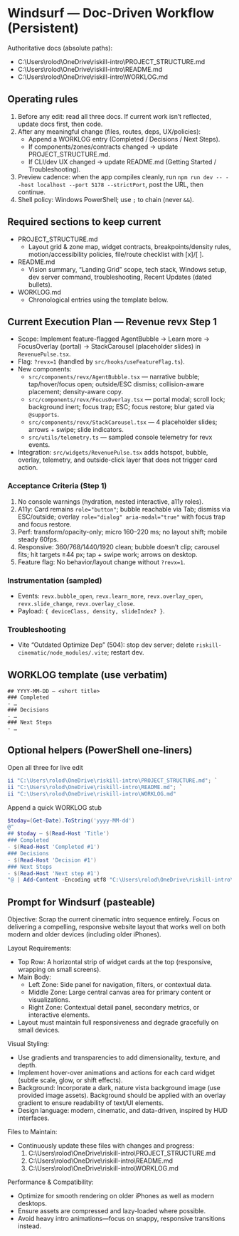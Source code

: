 # Windsurf — Doc-Driven Workflow (Persistent)

Authoritative docs (absolute paths):

- C:\Users\rolod\OneDrive\riskill-intro\PROJECT_STRUCTURE.md
- C:\Users\rolod\OneDrive\riskill-intro\README.md
- C:\Users\rolod\OneDrive\riskill-intro\WORKLOG.md

## Operating rules

1. Before any edit: read all three docs. If current work isn’t reflected, update docs first, then code.
2. After any meaningful change (files, routes, deps, UX/policies):
   - Append a WORKLOG entry (Completed / Decisions / Next Steps).
   - If components/zones/contracts changed → update PROJECT_STRUCTURE.md.
   - If CLI/dev UX changed → update README.md (Getting Started / Troubleshooting).
3. Preview cadence: when the app compiles cleanly, run
   `npm run dev -- --host localhost --port 5178 --strictPort`, post the URL, then continue.
4. Shell policy: Windows PowerShell; use `;` to chain (never `&&`).

## Required sections to keep current

- PROJECT_STRUCTURE.md
  - Layout grid & zone map, widget contracts, breakpoints/density rules, motion/accessibility policies, file/route checklist with [x]/[ ].
- README.md
  - Vision summary, “Landing Grid” scope, tech stack, Windows setup, dev server command, troubleshooting, Recent Updates (dated bullets).
- WORKLOG.md
  - Chronological entries using the template below.

## Current Execution Plan — Revenue revx Step 1

- Scope: Implement feature-flagged AgentBubble → Learn more → FocusOverlay (portal) → StackCarousel (placeholder slides) in `RevenuePulse.tsx`.
- Flag: `?revx=1` (handled by `src/hooks/useFeatureFlag.ts`).
- New components:
  - `src/components/revx/AgentBubble.tsx` — narrative bubble; tap/hover/focus open; outside/ESC dismiss; collision-aware placement; density-aware copy.
  - `src/components/revx/FocusOverlay.tsx` — portal modal; scroll lock; background inert; focus trap; ESC; focus restore; blur gated via `@supports`.
  - `src/components/revx/StackCarousel.tsx` — 4 placeholder slides; arrows + swipe; slide indicators.
  - `src/utils/telemetry.ts` — sampled console telemetry for revx events.
- Integration: `src/widgets/RevenuePulse.tsx` adds hotspot, bubble, overlay, telemetry, and outside-click layer that does not trigger card action.

### Acceptance Criteria (Step 1)
1) No console warnings (hydration, nested interactive, a11y roles).
2) A11y: Card remains `role="button"`; bubble reachable via Tab; dismiss via ESC/outside; overlay `role="dialog" aria-modal="true"` with focus trap and focus restore.
3) Perf: transform/opacity-only; micro 160–220 ms; no layout shift; mobile steady 60fps.
4) Responsive: 360/768/1440/1920 clean; bubble doesn’t clip; carousel fits; hit targets ≥44 px; tap + swipe work; arrows on desktop.
5) Feature flag: No behavior/layout change without `?revx=1`.

### Instrumentation (sampled)
- Events: `revx.bubble_open`, `revx.learn_more`, `revx.overlay_open`, `revx.slide_change`, `revx.overlay_close`.
- Payload: `{ deviceClass, density, slideIndex? }`.

### Troubleshooting
- Vite “Outdated Optimize Dep” (504): stop dev server; delete `riskill-cinematic/node_modules/.vite`; restart dev.

## WORKLOG template (use verbatim)

```
## YYYY-MM-DD — <short title>
### Completed
- …
### Decisions
- …
### Next Steps
- …
```

## Optional helpers (PowerShell one-liners)

Open all three for live edit

```powershell
ii "C:\Users\rolod\OneDrive\riskill-intro\PROJECT_STRUCTURE.md"; `
ii "C:\Users\rolod\OneDrive\riskill-intro\README.md"; `
ii "C:\Users\rolod\OneDrive\riskill-intro\WORKLOG.md"
```

Append a quick WORKLOG stub

```powershell
$today=(Get-Date).ToString('yyyy-MM-dd')
@"
## $today — $(Read-Host 'Title')
### Completed
- $(Read-Host 'Completed #1')
### Decisions
- $(Read-Host 'Decision #1')
### Next Steps
- $(Read-Host 'Next step #1')
"@ | Add-Content -Encoding utf8 "C:\Users\rolod\OneDrive\riskill-intro\WORKLOG.md"
```

## Prompt for Windsurf (pasteable)

Objective: Scrap the current cinematic intro sequence entirely. Focus on delivering a compelling, responsive website layout that works well on both modern and older devices (including older iPhones).

Layout Requirements:
- Top Row: A horizontal strip of widget cards at the top (responsive, wrapping on small screens).
- Main Body:
  - Left Zone: Side panel for navigation, filters, or contextual data.
  - Middle Zone: Large central canvas area for primary content or visualizations.
  - Right Zone: Contextual detail panel, secondary metrics, or interactive elements.
- Layout must maintain full responsiveness and degrade gracefully on small devices.

Visual Styling:
- Use gradients and transparencies to add dimensionality, texture, and depth.
- Implement hover-over animations and actions for each card widget (subtle scale, glow, or shift effects).
- Background: Incorporate a dark, nature vista background image (use provided image assets). Background should be applied with an overlay gradient to ensure readability of text/UI elements.
- Design language: modern, cinematic, and data-driven, inspired by HUD interfaces.

Files to Maintain:
- Continuously update these files with changes and progress:
  1. C:\Users\rolod\OneDrive\riskill-intro\PROJECT_STRUCTURE.md
  2. C:\Users\rolod\OneDrive\riskill-intro\README.md
  3. C:\Users\rolod\OneDrive\riskill-intro\WORKLOG.md

Performance & Compatibility:
- Optimize for smooth rendering on older iPhones as well as modern desktops.
- Ensure assets are compressed and lazy-loaded where possible.
- Avoid heavy intro animations—focus on snappy, responsive transitions instead.
